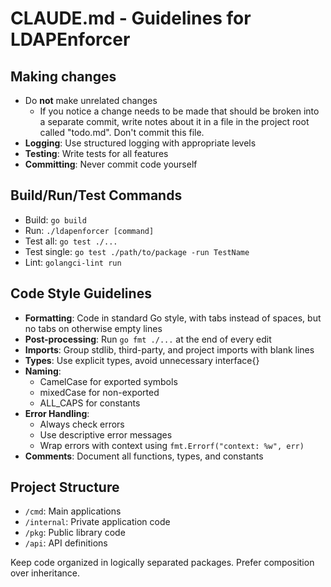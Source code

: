 # CLAUDE.md - Guidelines for LDAPEnforcer

## Making changes
- Do **not** make unrelated changes
  - If you notice a change needs to be made that should be broken into a separate commit, write notes about it in a file in the project root called "todo.md". Don't commit this file.
- **Logging**: Use structured logging with appropriate levels
- **Testing**: Write tests for all features
- **Committing**: Never commit code yourself

## Build/Run/Test Commands
- Build: `go build`
- Run: `./ldapenforcer [command]`
- Test all: `go test ./...`
- Test single: `go test ./path/to/package -run TestName`
- Lint: `golangci-lint run`

## Code Style Guidelines
- **Formatting**: Code in standard Go style, with tabs instead of spaces, but no tabs on otherwise empty lines
- **Post-processing**: Run `go fmt ./...` at the end of every edit
- **Imports**: Group stdlib, third-party, and project imports with blank lines
- **Types**: Use explicit types, avoid unnecessary interface{}
- **Naming**:
  - CamelCase for exported symbols
  - mixedCase for non-exported
  - ALL_CAPS for constants
- **Error Handling**:
  - Always check errors
  - Use descriptive error messages
  - Wrap errors with context using `fmt.Errorf("context: %w", err)`
- **Comments**: Document all functions, types, and constants

## Project Structure
- `/cmd`: Main applications
- `/internal`: Private application code
- `/pkg`: Public library code
- `/api`: API definitions

Keep code organized in logically separated packages. Prefer composition over inheritance.
